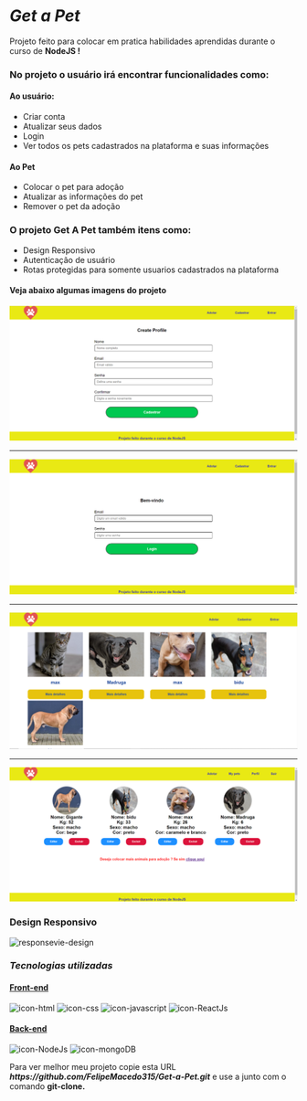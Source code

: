# _Get a Pet_

Projeto feito para colocar em pratica habilidades aprendidas durante o curso de **NodeJS !**

### No projeto o usuário irá encontrar funcionalidades como:

#### Ao usuário:

- Criar conta
- Atualizar seus dados
- Login
- Ver todos os pets cadastrados na plataforma e suas informações

#### Ao Pet

- Colocar o pet para adoção
- Atualizar as informações do pet
- Remover o pet da adoção

### O projeto Get A Pet também itens como:

- Design Responsivo
- Autenticação de usuário
- Rotas protegidas para somente usuarios cadastrados na plataforma

#### Veja abaixo algumas imagens do projeto

![Create-profile-page](./src/assets/img_readme/cpimg.png)

---

![Login-page](./src/assets/img_readme/limg.png)

---

![Home-page](./src/assets/img_readme/himg.png)

---

![Mypets-page](./src/assets/img_readme/mpimg.png)

### Design Responsivo

![responsevie-design](./src/assets/img_readme/rgif.gif)

<h3> <i>Tecnologias utilizadas</i> </h3>

<div>
 <h4><u>Front-end</u></h4>
  <img src='https://img.icons8.com/color/96/000000/html-5--v1.png'alt='icon-html'/>

  <img src='https://img.icons8.com/color/96/000000/css3.png' alt='icon-css'/>

  <img src='https://img.icons8.com/color/96/000000/javascript--v1.png' alt='icon-javascript'/>

  <img src='https://img.icons8.com/external-tal-revivo-color-tal-revivo/96/000000/external-react-a-javascript-library-for-building-user-interfaces-logo-color-tal-revivo.png' alt='icon-ReactJs'/>

</div>

<div>
 <h4><u>Back-end </u></h4>

  <img src="https://img.icons8.com/color/96/000000/nodejs.png" alt='icon-NodeJs'/>

  <img src="https://img.icons8.com/external-tal-revivo-shadow-tal-revivo/96/000000/external-mongodb-a-cross-platform-document-oriented-database-program-logo-shadow-tal-revivo.png" alt='icon-mongoDB'/>

 </div>


 <p>Para ver melhor meu projeto copie esta URL <b><i>https://github.com/FelipeMacedo315/Get-a-Pet.git</i></b> e use a junto com o comando <b>git-clone.</b> </p>

